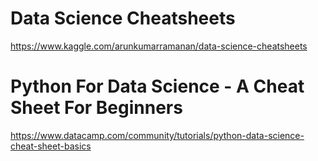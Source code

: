 # Data Science Cheatsheets

https://www.kaggle.com/arunkumarramanan/data-science-cheatsheets


# Python For Data Science - A Cheat Sheet For Beginners

https://www.datacamp.com/community/tutorials/python-data-science-cheat-sheet-basics
